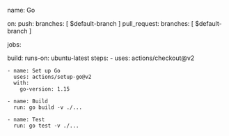 
name: Go

on:
  push:
    branches: [ $default-branch ]
  pull_request:
    branches: [ $default-branch ]

jobs:

  build:
    runs-on: ubuntu-latest
    steps:
    - uses: actions/checkout@v2

    - name: Set up Go
      uses: actions/setup-go@v2
      with:
        go-version: 1.15

    - name: Build
      run: go build -v ./...

    - name: Test
      run: go test -v ./...
